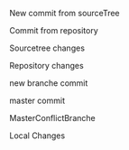 New commit from sourceTree

Commit from repository

Sourcetree changes

Repository changes

new branche commit

master commit

MasterConflictBranche

Local Changes
